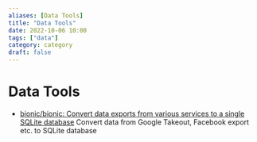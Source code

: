 ```yaml
---
aliases: [Data Tools]
title: "Data Tools"
date: 2022-10-06 10:00
tags: ["data"]
category: category
draft: false
---
```


# Data Tools

- [bionic/bionic: Convert data exports from various services to a single SQLite database](https://github.com/bionic/bionic) Convert data from Google Takeout, Facebook export etc. to SQLite database

